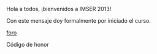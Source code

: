 
Hola a todos, ¡bienvenidos a IMSER 2013!

Con este mensaje doy formalmente por iniciado el curso. 

[foro](http://imser2013.ribbot.com/)

Código de honor


